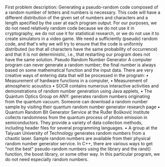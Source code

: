 First problem description: 
Generating a pseudo-random code composed of a random number of letters and numbers is necessary. This code will have a different distribution of the given set of numbers and characters and a length specified by the user at each program output. For our purposes, we do not need relatively random code because we do not use it in cryptography, we do not use it for statistical research, or we do not use it to create simulators in a video game. We need a sufficiently (pseudo) random code, and that's why we will try to ensure that the code is uniformly distributed (so that all characters have the same probability of occurrence) and that it is not deterministic, i.e., that restarting our program does not have the same solution. Pseudo Random Number Generator A computer program can never generate a random number;  the final number is always based on some mathematical function and the input data. There are very creative ways of entering data that will be processed in the program: 
• Measurement of hardware functions in a computer, 
• Measurement of atmospheric acoustics 
• SOCR contains numerous interactive activities and demonstrations of random number generation using Java applets, 
• The Quantum Optics Group on ANY: generates random numbers originating from the quantum vacuum. Someone can download a random number sample by visiting their quantum random number generator research page 
• Quantum Random Bit Generator Service at the Ruđer Bošković Institute collects randomness from the quantum process of photon emission in semiconductors. They provide a variety of data collection methods, including header files for several programming languages. 
• A group at the Taiyuan University of Technology generates random numbers from a chaotic laser. Sample random numbers are available from their physical random number generator service. In C++, there are various ways to get "not the best" pseudo-random numbers using the library and the rand() function, the boost library, or some other way. In this particular program, we do not need especially random numbers.
